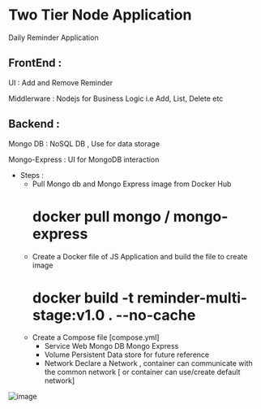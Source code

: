 # Two Tier Node Application

Daily Reminder Application

## FrontEnd :
   UI : Add and Remove Reminder
   
   Middlerware : Nodejs for Business Logic i.e Add, List, Delete etc 

## Backend :

   Mongo DB : NoSQL DB , Use for data storage
   
   Mongo-Express : UI for MongoDB interaction
  

- Steps :
    - Pull Mongo db and Mongo Express image from Docker Hub
       # docker pull mongo / mongo-express
    - Create a Docker file of JS Application and build the file to create image
       # docker build -t reminder-multi-stage:v1.0 . --no-cache
    - Create a Compose file [compose.yml]
         - Service
              Web
              Mongo DB
              Mongo Express
         - Volume
              Persistent Data store for future reference
         - Network
              Declare a Network , container can communicate with the common network [ or container can use/create default network]  
        


![image](https://github.com/soumen321/two-tier-node-app/assets/2536037/a960fbb8-4ffb-4878-8418-47a6f80d7e91)



